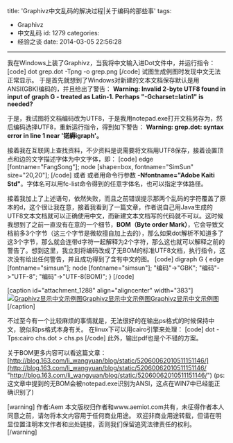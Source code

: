 title: 'Graphivz中文乱码的解决过程|关于编码的那些事'
tags:
  - Graphivz
  - 中文乱码
id: 1279
categories:
  - 经验之谈
date: 2014-03-05 22:56:28
---

我在Windows上装了Graphivz，当我将中文输入进Dot文件中，并运行指令：
[code]
dot grep.dot -Tpng -o grep.png 
[/code]
试图生成例图时发现中文无法正常显示。
于是首先就想到了Windows对新建的文本文档保存默认是用ANSI(GBK)编码的，并且给出了警告：
**Warning: Invalid 2-byte UTF8 found in input of graph G - treated as Latin-1\. Perhaps "-Gcharset=latin1" is needed?**

于是，我试图将文档编码改为UTF8，于是我用notepad.exe打开文档另存为，然后编码选择UTF8，重新运行指令，得到如下警告：
**Warning: grep.dot: syntax error in line 1 near '锘縟igraph'。**

接着我在互联网上查找资料，不少资料是说需要将文档用UTF8保存，接着设置顶点和边的文字描述字体为中文字体，即：
[code]
edge [fontname=&quot;FangSong&quot;];
node [shape=box, fontname=&quot;SimSun&quot; size=&quot;20,20&quot;];
[/code]
或者
或者用命令行参数
**-Nfontname="Adobe Kaiti Std"**。字体名可以用fc-list命令得到的任意字体名，也可以指定字体路径。

接着我加上了上述语句，依然失败，而且之前错误提示那两个乱码的字符覆盖了原本的d，这个很让我在意，接着我看到了一篇文章，作者说自己用Java生成的UTF8文本文档就可以正确使用中文，而新建文本文档写的代码就不可以。这时候我想到了之前一直没有在意的一个细节，**BOM（Byte order Mark）**，它会导致文档前多3个字节（这三个字节是微软擅自加上去的），那么如果dot解析不知道多了这3个字节，那么就会连带d字符一起解释为2个字符，那么这也就可以解释之前的警告了。想到这里，我立刻将编码改成了无BOM的标准UTF8文档，执行指令，这次没有给出任何警告，并且成功得到了含有中文的图。
[code]
digraph G {
edge [fontname=&quot;simsun&quot;];
node [fontname=&quot;simsun&quot;];
&quot;编码&quot;-&gt;&quot;GBK&quot;;
&quot;编码&quot;-&gt;&quot;UTF-8&quot;;
&quot;编码&quot;-&gt;&quot;UTF-8(BOM)&quot;;
}
[/code]

[caption id="attachment_1288" align="aligncenter" width="383"][![Graphivz显示中文示例图Graphivz显示中文示例图Graphivz显示中文示例图](http://www.aemiot.com/wp-content/uploads/2014/03/graphivz-001.gif)](http://www.aemiot.com/wp-content/uploads/2014/03/graphivz-001.gif)[/caption]

不过至今有一个比较麻烦的事情就是，无法很好的在输出ps格式的时候保持中文，貌似和ps格式本身有关。
在linux下可以用cairo引擎来处理：
[code]
dot -Tps:cairo chs.dot &gt; chs.ps
[/code]
此外，输出pdf也是个不错的方案。

关于BOM更多内容可以看这篇文章：
[http://blog.163.com/li_wangyuan/blog/static/52060062010511151146/](http://blog.163.com/li_wangyuan/blog/static/52060062010511151146/ "http://blog.163.com/li_wangyuan/blog/static/52060062010511151146/") 
(ps:这文章中提到的无BOM会被notepad.exe识别为ANSI，这点在WIN7中已经能正确识别了)

[warning]
作者:Aem
本文版权归作者和www.aemiot.com共有，未征得作者本人同意之前，请勿将本文内容用于任何商业用途。 欢迎非商业用途转载，但请在明显位置注明本文作者和出处链接，否则我们保留追究法律责任的权利。
[/warning]
